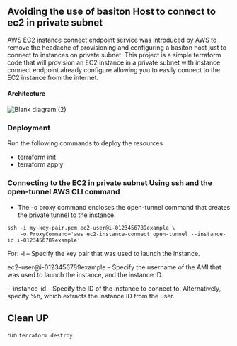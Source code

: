 ## Avoiding the use of basiton Host to connect to ec2 in private subnet
AWS EC2 instance connect endpoint service was introduced by AWS to remove the headache of provisioning and configuring a basiton host just to connect to instances on private subnet.
This project is a simple terraform code that will provision an EC2 instance in a private subnet with instance connect endpoint already configure allowing you to easily connect to the EC2 instance from the internet.
#### Architecture
![Blank diagram (2)](https://github.com/PHIDELIST/EC2-instance-connect-Terraform/assets/64526896/134051c6-30fc-4fde-8659-830b289052a4)

### Deployment
Run the following commands to deploy the resources
+ terraform init
+ terraform apply
  
### Connecting to the EC2 in private subnet Using ssh and the open-tunnel AWS CLI command
+ The -o proxy command encloses the open-tunnel command that creates the private tunnel to the instance.

```
ssh -i my-key-pair.pem ec2-user@i-0123456789example \
    -o ProxyCommand='aws ec2-instance-connect open-tunnel --instance-id i-0123456789example'
```
For:
-i – Specify the key pair that was used to launch the instance.

ec2-user@i-0123456789example – Specify the username of the AMI that was used to launch the instance, and the instance ID.

--instance-id – Specify the ID of the instance to connect to. Alternatively, specify %h, which extracts the instance ID from the user.

## Clean UP
run ```terraform destroy```

